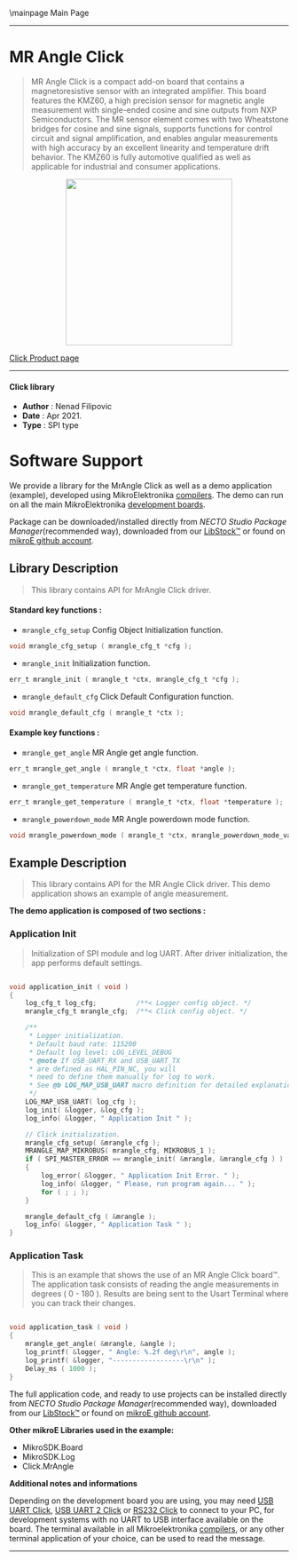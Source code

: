 \mainpage Main Page

---
# MR Angle Click

> MR Angle Click is a compact add-on board that contains a magnetoresistive sensor with an integrated amplifier. This board features the KMZ60, a high precision sensor for magnetic angle measurement with single-ended cosine and sine outputs from NXP Semiconductors. The MR sensor element comes with two Wheatstone bridges for cosine and sine signals, supports functions for control circuit and signal amplification, and enables angular measurements with high accuracy by an excellent linearity and temperature drift behavior. The KMZ60 is fully automotive qualified as well as applicable for industrial and consumer applications.

<p align="center">
  <img src="https://download.mikroe.com/images/click_for_ide/mr_angle_click.png" height=300px>
</p>

[Click Product page](https://www.mikroe.com/mr-angle-click)

---


#### Click library

- **Author**        : Nenad Filipovic
- **Date**          : Apr 2021.
- **Type**          : SPI type


# Software Support

We provide a library for the MrAngle Click
as well as a demo application (example), developed using MikroElektronika
[compilers](https://www.mikroe.com/necto-studio).
The demo can run on all the main MikroElektronika [development boards](https://www.mikroe.com/development-boards).

Package can be downloaded/installed directly from *NECTO Studio Package Manager*(recommended way), downloaded from our [LibStock&trade;](https://libstock.mikroe.com) or found on [mikroE github account](https://github.com/MikroElektronika/mikrosdk_click_v2/tree/master/clicks).

## Library Description

> This library contains API for MrAngle Click driver.

#### Standard key functions :

- `mrangle_cfg_setup` Config Object Initialization function.
```c
void mrangle_cfg_setup ( mrangle_cfg_t *cfg );
```

- `mrangle_init` Initialization function.
```c
err_t mrangle_init ( mrangle_t *ctx, mrangle_cfg_t *cfg );
```

- `mrangle_default_cfg` Click Default Configuration function.
```c
void mrangle_default_cfg ( mrangle_t *ctx );
```

#### Example key functions :

- `mrangle_get_angle` MR Angle get angle function.
```c
err_t mrangle_get_angle ( mrangle_t *ctx, float *angle );
```

- `mrangle_get_temperature` MR Angle get temperature function.
```c
err_t mrangle_get_temperature ( mrangle_t *ctx, float *temperature );
```

- `mrangle_powerdown_mode` MR Angle powerdown mode function.
```c
void mrangle_powerdown_mode ( mrangle_t *ctx, mrangle_powerdown_mode_value_t pd_mode );
```

## Example Description

> This library contains API for the MR Angle Click driver.
> This demo application shows an example of angle measurement.

**The demo application is composed of two sections :**

### Application Init

> Initialization of SPI module and log UART.
> After driver initialization, the app performs default settings.

```c

void application_init ( void ) 
{
    log_cfg_t log_cfg;          /**< Logger config object. */
    mrangle_cfg_t mrangle_cfg;  /**< Click config object. */

    /** 
     * Logger initialization.
     * Default baud rate: 115200
     * Default log level: LOG_LEVEL_DEBUG
     * @note If USB_UART_RX and USB_UART_TX 
     * are defined as HAL_PIN_NC, you will 
     * need to define them manually for log to work. 
     * See @b LOG_MAP_USB_UART macro definition for detailed explanation.
     */
    LOG_MAP_USB_UART( log_cfg );
    log_init( &logger, &log_cfg );
    log_info( &logger, " Application Init " );

    // Click initialization.
    mrangle_cfg_setup( &mrangle_cfg );
    MRANGLE_MAP_MIKROBUS( mrangle_cfg, MIKROBUS_1 );
    if ( SPI_MASTER_ERROR == mrangle_init( &mrangle, &mrangle_cfg ) ) 
    {
        log_error( &logger, " Application Init Error. " );
        log_info( &logger, " Please, run program again... " );
        for ( ; ; );
    }

    mrangle_default_cfg ( &mrangle );
    log_info( &logger, " Application Task " );
}

```

### Application Task

> This is an example that shows the use of an MR Angle Click board™.
> The application task consists of reading the angle measurements in degrees ( 0 - 180 ).
> Results are being sent to the Usart Terminal where you can track their changes.

```c

void application_task ( void ) 
{
    mrangle_get_angle( &mrangle, &angle );
    log_printf( &logger, " Angle: %.2f deg\r\n", angle );
    log_printf( &logger, "------------------\r\n" );
    Delay_ms ( 1000 );
}

```

The full application code, and ready to use projects can be installed directly from *NECTO Studio Package Manager*(recommended way), downloaded from our [LibStock&trade;](https://libstock.mikroe.com) or found on [mikroE github account](https://github.com/MikroElektronika/mikrosdk_click_v2/tree/master/clicks).

**Other mikroE Libraries used in the example:**

- MikroSDK.Board
- MikroSDK.Log
- Click.MrAngle

**Additional notes and informations**

Depending on the development board you are using, you may need
[USB UART Click](http://shop.mikroe.com/usb-uart-click),
[USB UART 2 Click](http://shop.mikroe.com/usb-uart-2-click) or
[RS232 Click](http://shop.mikroe.com/rs232-click) to connect to your PC, for
development systems with no UART to USB interface available on the board. The
terminal available in all Mikroelektronika
[compilers](http://shop.mikroe.com/compilers), or any other terminal application
of your choice, can be used to read the message.

---
